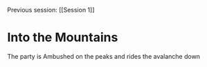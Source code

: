 Previous session: [[Session 1]]
# Into the Mountains
The party is Ambushed on the peaks and rides the avalanche down